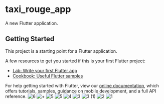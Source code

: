 # taxi_rouge_app

A new Flutter application.

## Getting Started

This project is a starting point for a Flutter application.

A few resources to get you started if this is your first Flutter project:

- [Lab: Write your first Flutter app](https://flutter.dev/docs/get-started/codelab)
- [Cookbook: Useful Flutter samples](https://flutter.dev/docs/cookbook)

For help getting started with Flutter, view our
[online documentation](https://flutter.dev/docs), which offers tutorials,
samples, guidance on mobile development, and a full API reference.
![6](https://user-images.githubusercontent.com/75219736/148663569-0d32ca00-c4bc-4c2f-a28d-76ba3f43d40b.png)
![+](https://user-images.githubusercontent.com/75219736/148663570-f2cedf7a-3c49-41e1-9b31-939bf682d8cc.png)
![5](https://user-images.githubusercontent.com/75219736/148663572-3bff538c-a873-4304-9220-e3a442966d92.jpg)
![5](https://user-images.githubusercontent.com/75219736/148663571-f5f2b227-2055-446d-a2ab-50e6700ad12a.jpg)
![4](https://user-images.githubusercontent.com/75219736/148663573-d40f5df4-0f57-4d04-b4d8-bc31d397d71b.jpg)
![3](https://user-images.githubusercontent.com/75219736/148663574-7ab57287-6896-46e5-b113-8b4316b23628.png)
![3 (1)](https://user-images.githubusercontent.com/75219736/148663575-9359d72f-54d0-47f6-8223-6163a3cb6f95.png)
![2](https://user-images.githubusercontent.com/75219736/148663576-9472138a-0a3d-4e52-88d9-8aae4348dd9b.png)
![1](https://user-images.githubusercontent.com/75219736/148663579-2a644623-27b7-46ac-94b6-56d74e0a29e2.png)
